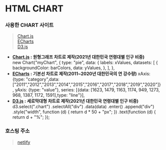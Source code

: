 # HTML CHART

### 사용한 CHART 사이트
>[Chart.js](https://www.w3schools.com/js/js_graphics_chartjs.asp)   
>[ECharts](https://echarts.apache.org/en/index.html)   
>[D3.js](https://d3js.org/)
 * **[Chart.js](https://www.w3schools.com/js/tryit.asp?filename=tryai_chartjs_pie) : 원형그래프 차트로 제작(2021년 대한민국 연령대별 인구 비중)**   
        new Chart("myChart", {
        type: "pie",
        data: {
          labels: xValues,
          datasets: [
            {
              backgroundColor: barColors,
              data: yValues,
            },
          ],
        },
 * **[ECharts](https://echarts.apache.org/examples/en/editor.html?c=line-simple) : 기본선 차트로 제작(2011~2020년 대한민국의 연 강수량)**
           xAxis: {type: "category",data: ["2011","2012","2013","2014","2015","2016","2017","2018","2019","2020"]},
           yAxis: {type: "value"},
           series: [{data: [1623, 1479, 1163, 1174, 949, 1273, 968, 1387, 1172, 1591],type: "line"}],   
 * **[D3.js](https://d3js.org/) : 세로막대형 차트로 제작(2021년 대한민국 연령대별 인구 비중)**   
      d3.select(".chart")
        .selectAll("div")
        .data(data)
        .enter()
        .append("div")
        .style("width", function (d) {
          return d * 50 + "px";
        })
        .text(function (d) {
          return d + "%";
        });
### 호스팅 주소
> [netlify](https://amazing-dusk-45e341.netlify.app/)
